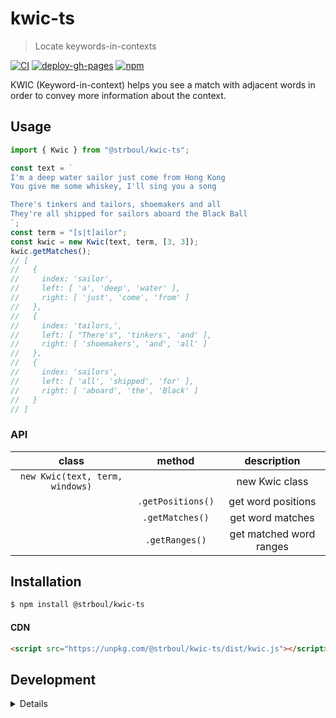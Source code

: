 # kwic-ts

>  Locate keywords-in-contexts

<!-- badges: start -->
[![CI](https://github.com/strboul/kwic-ts/actions/workflows/CI.yml/badge.svg)](https://github.com/strboul/kwic-ts/actions/workflows/CI.yml)
[![deploy-gh-pages](https://github.com/strboul/kwic-ts/actions/workflows/deploy-gh-pages.yml/badge.svg)](https://github.com/strboul/kwic-ts/actions/workflows/deploy-gh-pages.yml)
[![npm](https://img.shields.io/npm/v/@strboul/kwic-ts?color=%23EA2039)](https://www.npmjs.com/package/@strboul/kwic-ts)
<!-- badges: end -->

KWIC (Keyword-in-context) helps you see a match with adjacent words in order to
convey more information about the context.

## Usage

```typescript
import { Kwic } from "@strboul/kwic-ts";

const text = `
I'm a deep water sailor just come from Hong Kong
You give me some whiskey, I'll sing you a song

There's tinkers and tailors, shoemakers and all
They're all shipped for sailors aboard the Black Ball
`;
const term = "[s|t]ailor";
const kwic = new Kwic(text, term, [3, 3]);
kwic.getMatches();
// [
//   {
//     index: 'sailor',
//     left: [ 'a', 'deep', 'water' ],
//     right: [ 'just', 'come', 'from' ]
//   },
//   {
//     index: 'tailors,',
//     left: [ "There's", 'tinkers', 'and' ],
//     right: [ 'shoemakers', 'and', 'all' ]
//   },
//   {
//     index: 'sailors',
//     left: [ 'all', 'shipped', 'for' ],
//     right: [ 'aboard', 'the', 'Black' ]
//   }
// ]
```

### API

| class                           | method            | description                 |
|:-------------------------------:|:-----------------:|:---------------------------:|
| `new Kwic(text, term, windows)` |                   | new Kwic class              |
|                                 | `.getPositions()` | get word positions          |
|                                 | `.getMatches()`   | get word matches            |
|                                 | `.getRanges()`    | get matched word ranges     |

## Installation

```bash
$ npm install @strboul/kwic-ts
```

#### CDN

```html
<script src="https://unpkg.com/@strboul/kwic-ts/dist/kwic.js"></script>
```

## Development

<details>

### Running tests & debugging

```bash
# run tests:
npm run test

# start debugger:
npm run test:debug-devtools # via Chrome DevTools

npm run test:debug-repl # via node.js REPL
npm run test:debug-repl -- kwic.test.ts -t "token" # specify optional file and test pattern

npm run npm:link # create a symbolic link from globally-installed package-name to node_modules
npm run npm:publish # publish to npm registry (with credentials)
```

### General

+ The TS *types* starts with a `T` and follow the UpperCamelCase. Same rule
  applies for the *interfaces* but they start with an `I`.

</details>
